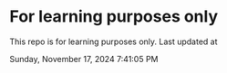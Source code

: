 # For learning purposes only
This repo is for learning purposes only.
Last updated at

Sunday, November 17, 2024 7:41:05 PM


